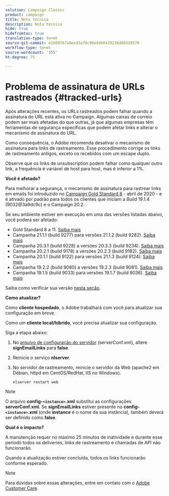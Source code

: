```yaml
---
solution: Campaign Classic
product: campaign
title: Nota técnica
description: Nota técnica
hide: true
hidefromtoc: true
translation-type: tm+mt
source-git-commit: e1b09767a8eed3a7dc90e4db0429238d86d39570
workflow-type: tm+mt
source-wordcount: '355'
ht-degree: 7%

---
```


# Problema de assinatura de URLs rastreados {#tracked-urls}

Após alterações recentes, os URLs rastreados podem falhar quando a assinatura do URL está ativa no Campaign. Algumas caixas de correio podem ser mais afetadas do que outras, já que algumas empresas têm ferramentas de segurança específicas que podem afetar links e alterar o mecanismo de assinatura do URL.

Como consequência, o Adobe recomenda desativar o mecanismo de assinatura para links de rastreamento. Esse procedimento corrige os links de rastreamento antigos, exceto os recebidos com um escape duplo.

Observe que os links de unsubscription podem falhar como qualquer outro link, a frequência é variável de host para host, mas é inferior a 1%.

**Você é afetado?**

Para melhorar a segurança, o mecanismo de assinatura para rastrear links em emails foi introduzido no [Campaign Gold Standard 8](../rn/using/gold-standard.md#gs8) - abril de 2020 - e é ativado por padrão para todos os clientes que iniciam a Build 19.1.4 (9032@3a9dc9c) e o Campaign 20.2.

Se seu ambiente estiver em execução em uma das versões listadas abaixo, você poderá ser afetado:

* Gold Standard 8 a 11. [Saiba mais](../rn/using/gold-standard.md#gs-8)
* Campanha 21.1.1 (build 9277) para versões 21.1.2 (build 9282). [Saiba mais](../rn/using/latest-release.md)
* Campanha 20.3.1 (build 9228) a versões 20.3.3 (build 9234). [Saiba mais](../rn/using/release--20-3.md)
* Campanha 20.2.1 (build 9178) a versões 20.2.3 (build 9182). [Saiba mais](../rn/using/release--20-2.md)
* Campanha 20.1.1 (build 9122) para versões 21.1.3 (build 9124). [Saiba mais](../rn/using/release--20-1.md)
* Campanha 19.2.2 (build 9080) a versões 19.2.3 (build 9081). [Saiba mais](../rn/using/release--19-2.md)
* Campanha 19.1.5 (build 9033) para versões 19.1.7 (build 9036). [Saiba mais](../rn/using/release--19-1.md)

Saiba como verificar sua versão [nesta seção](../platform/using/launching-adobe-campaign.md#getting-your-campaign-version).

**Como atualizar?**

Como **cliente hospedado**, o Adobe trabalhará com você para atualizar sua configuração em breve.

Como um **cliente local/híbrido**, você precisa atualizar sua configuração.

Siga a etapa abaixo:

1. No [arquivo de configuração do servidor](../installation/using/the-server-configuration-file.md) (serverConf.xml), altere **signEmailLinks** para **false**.
1. Reinicie o serviço **nlserver**.
1. No servidor de rastreamento, reinicie o servidor da Web (apache2 em Debian, httpd em CentOS/RedHat, IIS no Windows).

   ```
   nlserver restart web
   ```

>[!NOTE]
>
>O arquivo **config-`<instance>`.xml** substitui as configurações **serverConf.xml**. Se **signEmailLinks** estiver presente no **config-`<instance>`.xml** (onde **instance** é o nome da sua instância), também deverá ser definido como **false**.


**Qual é o impacto?**

A manutenção requer no máximo 25 minutos de inatividade e durante esse período todos os deliveries, links de rastreamento e chamadas de API não funcionarão.

Quando a atualização estiver concluída, todos os links funcionarão conforme esperado.

>[!NOTE]
>
>Para dúvidas sobre essas alterações, entre em contato com o [Adobe Customer Care](https://helpx.adobe.com/br/enterprise/admin-guide.html/enterprise/using/support-for-experience-cloud.ug.html).

